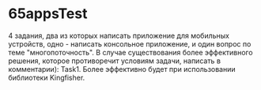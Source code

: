 # 65appsTest
4 задания, два из которых написать приложение для мобильных устройств, одно - написать консольное приложение, и один вопрос по теме "многопоточность".
В случае существования более эффективного решения, которое противоречит условиям задачи, написать в комментарии):
 Task1. Более эффективно будет при использовании библиотеки Kingfisher.
